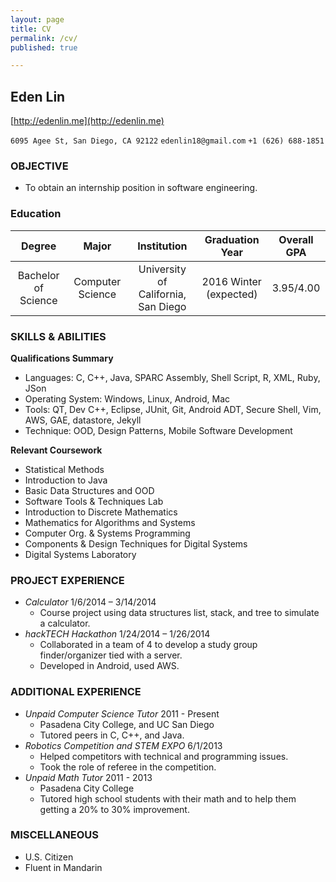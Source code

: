 ```yaml
---
layout: page
title: CV
permalink: /cv/
published: true

---
```


## **Eden Lin**
[http://edenlin.me](http://edenlin.me)

`6095 Agee St, San Diego, CA 92122`    `edenlin18@gmail.com`    `+1 (626) 688-1851`

### **OBJECTIVE**

* To obtain an internship position in software engineering.

### **Education**


| Degree | Major | Institution | Graduation Year | Overall GPA |
|:-:|:-:|:-:|:-:|:-:|
| Bachelor of Science | Computer Science | University of California, San Diego | 2016 Winter (expected) | 3.95/4.00 |


### **SKILLS & ABILITIES**
**Qualifications Summary**  
* Languages: C, C++, Java, SPARC Assembly, Shell Script, R, XML, Ruby, JSon
* Operating System: Windows, Linux, Android, Mac
* Tools: QT, Dev C++, Eclipse, JUnit, Git, Android ADT, Secure Shell, Vim, AWS, GAE, datastore, Jekyll
* Technique: OOD, Design Patterns, Mobile Software Development


**Relevant Coursework**  
* Statistical Methods
* Introduction to Java
* Basic Data Structures and OOD
* Software Tools & Techniques Lab
* Introduction to Discrete Mathematics
* Mathematics for Algorithms and Systems
* Computer Org. & Systems Programming
* Components & Design Techniques for Digital Systems
* Digital Systems Laboratory


### **PROJECT EXPERIENCE**

* _Calculator_
1/6/2014 – 3/14/2014
	- Course project using data structures list, stack, and tree to simulate a calculator.  
* _hackTECH Hackathon_
1/24/2014 – 1/26/2014
	- Collaborated in a team of 4 to develop a study group finder/organizer tied with a server.
	- Developed in Android, used AWS.


### **ADDITIONAL EXPERIENCE**  
* _Unpaid Computer Science Tutor_
2011 - Present
	- Pasadena City College, and UC San Diego
	- Tutored peers in C, C++, and Java.  
* _Robotics Competition and STEM EXPO_
6/1/2013
	- Helped competitors with technical and programming issues. 
	- Took the role of referee in the competition.  
* _Unpaid Math Tutor_
2011 - 2013
	- Pasadena City College
    - Tutored high school students with their math and to help them getting a 20% to 30% improvement.


### **MISCELLANEOUS**  
* U.S. Citizen
* Fluent in Mandarin
